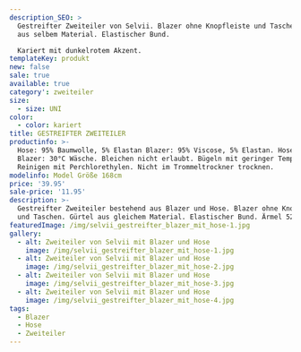 ```yaml
---
description_SEO: >
  Gestreifter Zweiteiler von Selvii. Blazer ohne Knopfleiste und Taschen. Gürtel
  aus selbem Material. Elastischer Bund.

  Kariert mit dunkelrotem Akzent.
templateKey: produkt
new: false
sale: true
available: true
category': zweiteiler
size:
  - size: UNI
color:
  - color: kariert
title: GESTREIFTER ZWEITEILER
productinfo: >-
  Hose: 95% Baumwolle, 5% Elastan Blazer: 95% Viscose, 5% Elastan. Hose &
  Blazer: 30°C Wäsche. Bleichen nicht erlaubt. Bügeln mit geringer Temperatur.
  Reinigen mit Perchlorethylen. Nicht im Trommeltrockner trocknen.
modelinfo: Model Größe 168cm
price: '39.95'
sale-price: '11.95'
description: >-
  Gestreifter Zweiteiler bestehend aus Blazer und Hose. Blazer ohne Knopfleiste
  und Taschen. Gürtel aus gleichem Material. Elastischer Bund. Ärmel 52cm.
featuredImage: /img/selvii_gestreifter_blazer_mit_hose-1.jpg
gallery:
  - alt: Zweiteiler von Selvii mit Blazer und Hose
    image: /img/selvii_gestreifter_blazer_mit_hose-1.jpg
  - alt: Zweiteiler von Selvii mit Blazer und Hose
    image: /img/selvii_gestreifter_blazer_mit_hose-2.jpg
  - alt: Zweiteiler von Selvii mit Blazer und Hose
    image: /img/selvii_gestreifter_blazer_mit_hose-3.jpg
  - alt: Zweiteiler von Selvii mit Blazer und Hose
    image: /img/selvii_gestreifter_blazer_mit_hose-4.jpg
tags:
  - Blazer
  - Hose
  - Zweiteiler
---
```


